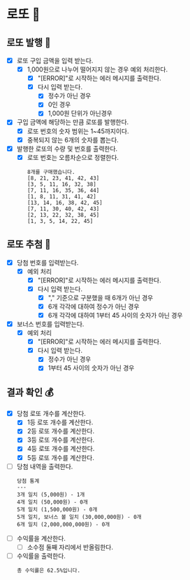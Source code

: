 # 로또 🎰

## 로또 발행 🎫

- [x] 로또 구입 금액을 입력 받는다.
    - [x] 1,000원으로 나누어 떨어지지 않는 경우 예외 처리한다.
        - [x] "[ERROR]"로 시작하는 에러 메시지를 출력한다.
        - [x] 다시 입력 받는다.
            - [x] 정수가 아닌 경우
            - [x] 0인 경우
            - [x] 1,000원 단위가 아닌경우
- [x] 구입 금액에 해당하는 만큼 로또를 발행한다.
    - [x] 로또 번호의 숫자 범위는 1~45까지이다.
    - [x] 중복되지 않는 6개의 숫자를 뽑는다.
- [x] 발행한 로또의 수량 및 번호를 출력한다.
    - [x] 로또 번호는 오름차순으로 정렬한다.
      ```
      8개를 구매했습니다.
      [8, 21, 23, 41, 42, 43]
      [3, 5, 11, 16, 32, 38]
      [7, 11, 16, 35, 36, 44]
      [1, 8, 11, 31, 41, 42]
      [13, 14, 16, 38, 42, 45]
      [7, 11, 30, 40, 42, 43]
      [2, 13, 22, 32, 38, 45]
      [1, 3, 5, 14, 22, 45]
      ```

## 로또 추첨 🎱

- [x] 당첨 번호를 입력받는다.
    - [x] 예외 처리
        - [x] "[ERROR]"로 시작하는 에러 메시지를 출력한다.
        - [x] 다시 입력 받는다.
            - [x] "," 기준으로 구분했을 때 6개가 아닌 경우
            - [x] 6개 각각에 대하여 정수가 아닌 경우
            - [x] 6개 각각에 대하여 1부터 45 사이의 숫자가 아닌 경우
- [x] 보너스 번호를 입력받는다.
    - [x] 예외 처리
        - [x] "[ERROR]"로 시작하는 에러 메시지를 출력한다.
        - [x] 다시 입력 받는다.
            - [x] 정수가 아닌 경우
            - [x] 1부터 45 사이의 숫자가 아닌 경우

## 결과 확인 💰

- [x] 당첨 로또 개수를 계산한다.
    - [x] 1등 로또 개수를 계산한다.
    - [x] 2등 로또 개수를 계산한다.
    - [x] 3등 로또 개수를 계산한다.
    - [x] 4등 로또 개수를 계산한다.
    - [x] 5등 로또 개수를 계산한다.
- [ ] 당첨 내역을 출력한다.
  ```
  당첨 통계
  ---
  3개 일치 (5,000원) - 1개
  4개 일치 (50,000원) - 0개
  5개 일치 (1,500,000원) - 0개
  5개 일치, 보너스 볼 일치 (30,000,000원) - 0개
  6개 일치 (2,000,000,000원) - 0개
  ```
- [ ] 수익률을 계산한다.
    - [ ] 소수점 둘째 자리에서 반올림한다.
- [ ] 수익률을 출력한다.
  ```
  총 수익률은 62.5%입니다.
  ```